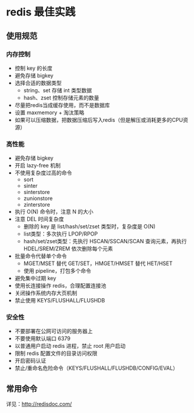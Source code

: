 # redis 最佳实践

## 使用规范

### 内存控制

- 控制 key 的长度
- 避免存储 bigkey
- 选择合适的数据类型
  - string、set 存储 int 类型数据
  - hash、zset 控制存储元素的数量
- 尽量把redis当成缓存使用，而不是数据库
- 设置 maxmemory + 淘汰策略
- 如果可以压缩数据，把数据压缩后写入redis（但是解压或消耗更多的CPU资源）

### 高性能

- 避免存储 bigkey
- 开启 lazy-free 机制
- 不使用复杂度过高的命令
  - sort
  - sinter
  - sinterstore
  - zunionstore
  - zinterstore
- 执行 O(N) 命令时，注意 N 的大小
- 注意 DEL 时间复杂度
  - 删除的 key 是 list/hash/set/zset 类型时，复杂度是 O(N)
  - list类型：多次执行 LPOP/RPOP
  - hash/set/zset类型：先执行 HSCAN/SSCAN/SCAN 查询元素，再执行 HDEL/SREM/ZREM 依次删除每个元素
- 批量命令代替单个命令
  - MGET/MSET 替代 GET/SET，HMGET/HMSET 替代 HET/HSET
  - 使用 pipeline，打包多个命令
- 避免集中过期 key
- 使用长连接操作 redis，合理配置连接池
- 关闭操作系统内存大页机制
- 禁止使用 KEYS/FLUSHALL/FLUSHDB

### 安全性

- 不要部署在公网可访问的服务器上
- 不要使用默认端口 6379
- 以普通用户启动 redis 进程，禁止 root 用户启动
- 限制 redis 配置文件的目录访问权限
- 开启密码认证
- 禁止/重命名危险命令（KEYS/FLUSHALL/FLUSHDB/CONFIG/EVAL）

## 常用命令

详见：http://redisdoc.com/


